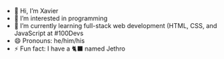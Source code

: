 - 👋 Hi, I’m Xavier
- 👀 I’m interested in programming
- 🌱 I’m currently learning full-stack web development (HTML, CSS, and JavaScript at #100Devs
- 😄 Pronouns: he/him/his
- ⚡ Fun fact: I have a 🐈‍⬛ named Jethro

<!---
xnealcarson/xnealcarson is a ✨ special ✨ repository because its `README.md` (this file) appears on your GitHub profile.
You can click the Preview link to take a look at your changes.
--->
